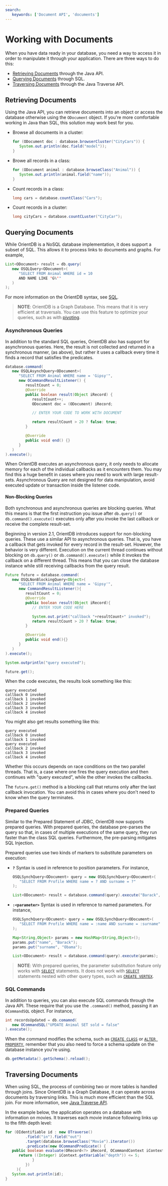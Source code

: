 ```yaml
---
search:
   keywords: ['Document API', 'documents']
---
```


# Working with Documents

When you have data ready in your database, you need a way to access it in order to manipulate it through your application.  There are three ways to do this:

- [Retrieving Documents](#retrieving-documents) through the Java API.
- [Querying Documents](#querying-documents) through SQL.
- [Traversing Documents](#traversing-documents) through the Java Traverse API.


## Retrieving Documents

Using the Java API, you can retrieve documents into an object or access the database otherwise using the `ODocument` object.  If you're more comfortable working in Java than SQL, this solution may work best for you.

- Browse all documents in a cluster:

  ```java
  for (ODocument doc : database.browserCluster("CityCars")) {
     System.out.println(doc.field("model"));
  }
  ```

- Browe all records in a class:

  ```java
  for (ODocument animal : database.browseClass("Animal")) {
     System.out.println(animal.field("name"));
  }
  ```

- Count records in a class:

  ```java
  long cars = database.countClass("Cars");
  ```

- Count records in a cluster:

  ```java
  long cityCars = database.countCLuster("CityCar");
  ```


## Querying Documents

While OrientDB is a NoSQL database implementation, it does support a subset of SQL.  This allows it to process links to documents and graphs.  For example,

```java
List<ODocument> result = db.query(
   new OSQLQuery<ODocument>(
      "SELECT FROM Animal WHERE id = 10
      AND NAME LIKE 'G%'"
   )
);
```

For more information on the OrientDB syntax, see [SQL](../sql/SQL.md).

>**NOTE**: OrientDB is a Graph Database.  This means that it is very efficient at traversals.  You can use this feature to optimize your queries, such as with [pivoting](../sql/Pivoting-With-Query.md).

### Asynchronous Queries

In addition to the standard SQL queries, OrientDB also has support for asynchronous queries.  Here, the result is not collected and returned in a synchronous manner, (as above), but rather it uses a callback every time it finds a record that satisfies the predicates.

```java
database.command(
   new OSQLAsynchQuery<ODocument>(
      "SELECT FROM Animal WHERE name = 'Gipsy'",
      new OCommandResultListener() {
         resultCount = 0;
         @Override
         public boolean result(Object iRecord) {
            resultCount++;
            ODocument doc = (ODocument) iRecord;

            // ENTER YOUR CODE TO WORK WITH DOCUMENT

            return resultCount > 20 ? false: true;
         }

         @Override
         public void end() {}
      }
   )
).execute();
```

When OrientDB executes an asynchronous query, it only needs to allocate memory for each of the individual callbacks as it encounters them.  You may find this a huge benefit in cases where you need to work with large result-sets.
Asynchronous Query are not designed for data manipulation, avoid executed update or transaction inside the listener code.

#### Non-Blocking Queries

Both synchronous and asynchronous queries are blocking queries.  What this means is that the first instruction you issue after `db.query()` or `db.command().execute()` executes only after you invoke the last callback or receive the complete result-set.

Beginning in version 2.1, OrientDB introduces support for non-blocking queries.  These use a similar API to asynchronous queries.  That is, you have a callback that gets invoked for every record in the result-set.  However, the behavior is very different.  Execution on the current thread continues without blocking on `db.query()` or `db.command().execute()` while it invokes the callback on a different thread.  This means that you can close the database instance while still receiving callbacks from the query result.

```java
Future future = database.command(
   new OSQLNonBlockingQuery<Object>(
      "SELECT FROM Animal WHERE name = 'Gipsy'",
      new CommandResultListener(){
         resultCount = 0;
         @Override
         public boolean result(Object iRecord){
            // ENTER YOUR CODE HERE

            System.out.print("callback "+resultCount+" invoked");
            return resultCount > 20 ? false: true;
         }

         @Override
         public void end(){}
      }
   )
).execute();

System.outprintln("query executed");

future.get();
```

When the code executes, the results look something like this:

```
query executed
callback 0 invoked
callback 1 invoked
callback 2 invoked
callback 3 invoked
callback 4 invoked
```

You might also get results something like this:

```
query executed
callback 0 invoked
callback 1 invoked
query executed
callback 2 invoked
callback 3 invoked
callback 4 invoked
```

Whether this occurs depends on race conditions on the two parallel threads.  That is, a case where one fires the query execution and then continues with "query executed", while the other invokes the callbacks.

The `future.get()` method is a blocking call that returns only after the last callback invocation.  You can avoid this in cases where you don't need to know when the query terminates.


### Prepared Queries

Similar to the Prepared Statement of JDBC, OrientDB now supports prepared queries.  With prepared queries, the database pre-parses the query so that, in cases of multiple executions of the same query, they run faster than the class SQL queries.  Furthermore, the pre-parsing mitigates SQL Injection.

Prepared queries use two kinds of markers to substitute parameters on execution:

- **`?`** Syntax is used in reference to position parameters. For instance,

  ```java
  OSQLSynchQuery<ODocument> query = new OSQLSynchQuery<ODocument>(
     "SELECT FROM Profile WHERE name = ? AND surname = ?"
  );

  List<ODocument> result = database.command(query).execute("Barack", "Obama");
  ```

- **`:<parameter>`** Syntax is used in reference to named parameters.  For instance,

  ```java
  OSQLSynchQuery<ODcument> query = new OSQLSynchQuery<ODocument>(
     "SELECT FROM Profile WHERE name = :name AND surname = :surname"
  );

  Map<String,Object> params = new HashMap<String,Object>();
  params.put("name", "Barack");
  params.put("surname", "Obama");

  List<ODocument> result = database.command(query).execute(params);
  ```


>**NOTE**: With prepared queries, the parameter substitution feature only works with [`SELECT`](../sql/SQL-Query.md) statements.  It does not work with [`SELECT`](../sql/SQL-Query.md) statements nested with other query types, such as [`CREATE VERTEX`](../sql/SQL-Create-Vertex.md).

### SQL Commands

In addition to queries, you can also execute SQL commands through the Java API.  These require that you use the `.command()` method, passing it an `OCommandSQL` object.  For instance,

```java
int recordsUpdated = db.comamnd(
   new OCommandSQL("UPDATE Animal SET sold = false"
).execute();
```

When the command modifies the schema, such as [`CREATE CLASS`](../sql/SQL-Create-Class.md) or [`ALTER PROPERTY`](../sql/SQL-Alter-Property.md), remember that you also need to force a schema update on the database instance you're using.

```java
db.getMetadata().getSchema().reload();
```

## Traversing Documents

When using SQL, the process of combining two or more tables is handled through joins.  Since OrientDB is a Graph Database, it can operate across documents by traversing links.  This is much more efficient than the SQL join.  For more information, see [Java Traverse API](Java-Traverse.md).

In the example below, the application operates on a database with information on movies.  It traverses each movie instance following links up to the fifth depth level:

```java
for (OIdentifiable id : new OTraverse()
         .field("in").field("out")
         .target(database.browseClass("Movie").iterator())
         .predicate(new OCommandPredicate() {
   public boolean evaluate(ORecord<?> iRecord, OCommandContext iContext) {
      return ((Integer) iContext.getVariable("depth")) <= 5;
            }
         })
     ){
   System.out.println(id);
}
```

